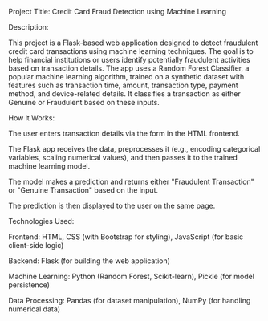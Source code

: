 Project Title: Credit Card Fraud Detection using Machine Learning

Description:

This project is a Flask-based web application designed to detect fraudulent credit card transactions using machine learning techniques. The goal is to help financial institutions or users identify potentially fraudulent activities based on transaction details.
The app uses a Random Forest Classifier, a popular machine learning algorithm, trained on a synthetic dataset with features such as transaction time, amount, transaction type, payment method, and device-related details. It classifies a transaction as either Genuine or Fraudulent based on these inputs.

How it Works:

The user enters transaction details via the form in the HTML frontend.

The Flask app receives the data, preprocesses it (e.g., encoding categorical variables, scaling numerical values), and then passes it to the trained machine learning model.

The model makes a prediction and returns either "Fraudulent Transaction" or "Genuine Transaction" based on the input.

The prediction is then displayed to the user on the same page.

Technologies Used:

Frontend: HTML, CSS (with Bootstrap for styling), JavaScript (for basic client-side logic)

Backend: Flask (for building the web application)

Machine Learning: Python (Random Forest, Scikit-learn), Pickle (for model persistence)

Data Processing: Pandas (for dataset manipulation), NumPy (for handling numerical data)
